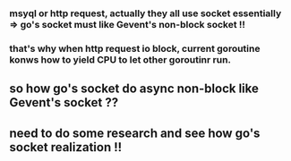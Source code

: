 
### msyql or http request, actually they all use socket essentially => go's socket must like Gevent's non-block socket !!
### that's why when http request io block, current goroutine konws how to yield CPU to let other goroutinr run.

## so how go's socket do async non-block like Gevent's socket ??
## need to do some research and see how go's socket realization !!
